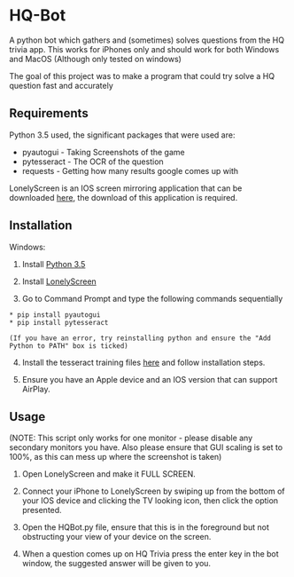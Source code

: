 # HQ-Bot
A python bot which gathers and (sometimes) solves questions from the HQ trivia app.
This works for iPhones only and should work for both Windows and MacOS (Although only tested on windows)

The goal of this project was to make a program that could try solve a HQ question fast and accurately

## Requirements

Python 3.5 used, the significant packages that were used are:

  * pyautogui - Taking Screenshots of the game
  * pytesseract - The OCR of the question
  * requests - Getting how many results google comes up with

LonelyScreen is an IOS screen mirroring application that can be downloaded [here][LonelyScreenLink], the download of this application is required.

## Installation
Windows:

  1) Install [Python 3.5][PythonLink]

  2) Install [LonelyScreen][LonelyScreenLink]

  3) Go to Command Prompt and type the following commands sequentially

    * pip install pyautogui
    * pip install pytesseract

    (If you have an error, try reinstalling python and ensure the "Add Python to PATH" box is ticked)

  4) Install the tesseract training files [here][TesseractFile] and follow installation steps.

  5) Ensure you have an Apple device and an IOS version that can support AirPlay.

## Usage

(NOTE: This script only works for one monitor - please disable any secondary monitors you have. Also please ensure that GUI scaling is set to 100%, as this can mess up where the screenshot is taken)

1) Open LonelyScreen and make it FULL SCREEN.

2) Connect your iPhone to LonelyScreen by swiping up from the bottom of your IOS device and clicking the TV looking icon, then click the option presented.

3) Open the HQBot.py file, ensure that this is in the foreground but not obstructing your view of your device on the screen.

4) When a question comes up on HQ Trivia press the enter key in the bot window, the suggested answer will be given to you.

  [TesseractFile]: https://digi.bib.uni-mannheim.de/tesseract/tesseract-ocr-setup-3.05.02-20180621.exe
  [PythonLink]: https://www.python.org/ftp/python/3.5.2/python-3.5.2.exe
  [LonelyScreenLink]: https://www.lonelyscreen.com/download.html

